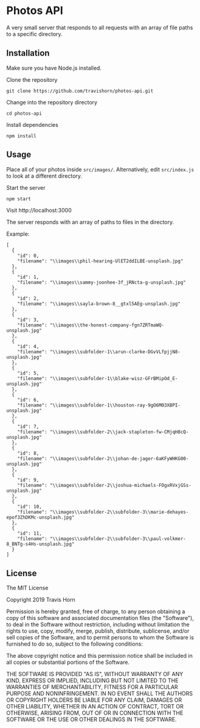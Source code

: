 # Photos API

A very small server that responds to all requests with an array of file
paths to a specific directory.

## Installation

Make sure you have Node.js installed.

Clone the repository

```
git clone https://github.com/travishorn/photos-api.git
```

Change into the repository directory

```
cd photos-api
```

Install dependencies

```
npm install
```

## Usage

Place all of your photos inside `src/images/`. Alternatively, edit
`src/index.js` to look at a different directory.

Start the server

```
npm start
```

Visit http://localhost:3000

The server responds with an array of paths to files in the directory.

Example:

```
[
  {
    "id": 0,
    "filename": "\\images\\phil-hearing-UlET2ddILBE-unsplash.jpg"
  },
  {
    "id": 1,
    "filename": "\\images\\sammy-joonhee-3f_jRNcta-g-unsplash.jpg"
  },
  {
    "id": 2,
    "filename": "\\images\\sayla-brown-8__gtxl5AEg-unsplash.jpg"
  },
  {
    "id": 3,
    "filename": "\\images\\the-honest-company-fgn7ZRTmaWQ-unsplash.jpg"
  },
  {
    "id": 4,
    "filename": "\\images\\subfolder-1\\arun-clarke-DGvVLfpjjN8-unsplash.jpg"
  },
  {
    "id": 5,
    "filename": "\\images\\subfolder-1\\blake-wisz-GFrBMipOd_E-unsplash.jpg"
  },
  {
    "id": 6,
    "filename": "\\images\\subfolder-1\\houston-ray-9gO6M03XBPI-unsplash.jpg"
  },
  {
    "id": 7,
    "filename": "\\images\\subfolder-2\\jack-stapleton-fw-CMjqH8cQ-unsplash.jpg"
  },
  {
    "id": 8,
    "filename": "\\images\\subfolder-2\\johan-de-jager-6aKFyWHKG00-unsplash.jpg"
  },
  {
    "id": 9,
    "filename": "\\images\\subfolder-2\\joshua-michaels-FOgxRVxjGSs-unsplash.jpg"
  },
  {
    "id": 10,
    "filename": "\\images\\subfolder-2\\subfolder-3\\marie-dehayes-epof3ZhDKMc-unsplash.jpg"
  },
  {
    "id": 11,
    "filename": "\\images\\subfolder-2\\subfolder-3\\paul-volkmer-8_BNTg-s4Hs-unsplash.jpg"
  }
]
```

## License

The MIT License

Copyright 2019 Travis Horn

Permission is hereby granted, free of charge, to any person obtaining a copy of
this software and associated documentation files (the "Software"), to deal in
the Software without restriction, including without limitation the rights to
use, copy, modify, merge, publish, distribute, sublicense, and/or sell copies of
the Software, and to permit persons to whom the Software is furnished to do so,
subject to the following conditions:

The above copyright notice and this permission notice shall be included in all
copies or substantial portions of the Software.

THE SOFTWARE IS PROVIDED "AS IS", WITHOUT WARRANTY OF ANY KIND, EXPRESS OR
IMPLIED, INCLUDING BUT NOT LIMITED TO THE WARRANTIES OF MERCHANTABILITY, FITNESS
FOR A PARTICULAR PURPOSE AND NONINFRINGEMENT. IN NO EVENT SHALL THE AUTHORS OR
COPYRIGHT HOLDERS BE LIABLE FOR ANY CLAIM, DAMAGES OR OTHER LIABILITY, WHETHER
IN AN ACTION OF CONTRACT, TORT OR OTHERWISE, ARISING FROM, OUT OF OR IN
CONNECTION WITH THE SOFTWARE OR THE USE OR OTHER DEALINGS IN THE SOFTWARE.